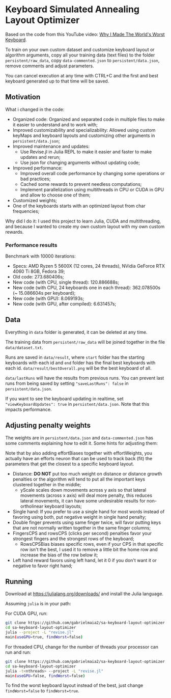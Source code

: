 # Keyboard Simulated Annealing Layout Optimizer

Based on the code from this YouTube video: [Why I Made The World's Worst Keyboard](https://youtu.be/188fipF-i5I).

To train on your own custom dataset and customize keyboard layout or algorithm arguments,
copy all your training data (text files) to the folder `persistent/raw_data`,
copy `data-commented.json` to `persistent/data.json`, remove comments and adjust parameters.

You can cancel execution at any time with CTRL+C and the first and best keyboard generated up to that time will be saved.

## Motivation

What i changed in the code:

- Organized code: Organized and separated code in multiple files to make it easier to understand and to work with;
- Improved customizability and specializability: Allowed using custom keyMaps and keyboard layouts and customizing other arguments in `persistent/data.json`;
- Improved maintenance and updates:
  - Use Revise.jl in Julia REPL to make it easier and faster to make updates and rerun;
  - Use json for changing arguments without updating code;
- Improved performance:
  - Improved overall code performance by changing some operations or bad practices;
  - Cached some rewards to prevent needless computations;
  - Implement parallelization using multithreads in CPU or CUDA in GPU and allow to choose one of them;
- Customized weights;
- One of the keyboards starts with an optimized layout from char frequencies;

Why did I do it: I used this project to learn Julia, CUDA and multithreading, and because I wanted to create my own custom layout with my own custom rewards.

### Performance results

Benchmark with 10000 iterations:

- Specs: AMD Ryzen 5 5600X (12 cores, 24 threads), NVidia GeForce RTX 4060 Ti 8GB, Fedora 39;
- Old code: 273.680406s;
- New code (with CPU, single thread): 120.886688s;
- New code (with CPU, 24 keyboards one in each thread): 362.078500s (~ 15.086604s per keyboard);
- New code (with GPU): 8.069193s;
- New code (with GPU, after compiled): 6.631457s;

## Data

Everything in `data` folder is generated, it can be deleted at any time.

The training data from `persistent/raw_data` will be joined together in the file `data/dataset.txt`.

Runs are saved in `data/result`, where `start` folder has the starting keyboards with each id and `end` folder has the final best keyboards with each id.
`data/result/bestOverall.png` will be the best keyboard of all.

`data/lastRuns` will have the results from previous runs. You can prevent last runs from being saved by setting `"saveLastRuns": false` in `persistent/data.json`.

If you want to see the keyboard updating in realtime, set `"viewKeyboardUpdates": true` in `persistent/data.json`. Note that this impacts performance.

## Adjusting penalty weights

The weights are in `persistent/data.json` and `data-commented.json` has some comments explaining how to edit it. Some hints for adjusting them:

Note that by also adding effortBiases together with effortWeights, you actually have an efforts neuron that can be used to track back (fit) the parameters that get the closest to a specific keyboard layout.

- Distance: **DO NOT** put too much weight on distance or distance growth penalties or the algorithm will tend to put all the important keys clustered together in the middle;
  - yScale scales down movements across y axis so that lateral movements (across x axis) will deal more penalty, this reduces lateral movements, it can have some undesirable results for non-ortholinear keyboard layouts;
- Single hand: If you prefer to use a single hand for most words instead of favoring using both, put negative weight in single hand penalty;
- Double finger prevents using same finger twice, will favor putting keys that are not normally written together in the same finger columns;
- FingersCPS and rowsCPS (clicks per second) penalties favor your strongest fingers and the strongest rows of the keyboard;
  - RowsCPSBias biases specific rows, even if your CPS in that specific row isn't the best, I used it to remove a little bit the home row and increase the bias of the row below it;
- Left hand reward favors using left hand, let it 0 if you don't want it or negative to favor right hand;

## Running

Download at <https://julialang.org/downloads/> and install the Julia language.

Assuming `julia` is in your path:

For CUDA GPU, run:

```bash
git clone https://github.com/gabrielmaia2/sa-keyboard-layout-optimizer.git
cd sa-keyboard-layout-optimizer
julia --project -L "revise.jl"
main(useGPU=true, findWorst=false)
```

For threaded CPU, change <nthreads> for the number of threads your processor can run and run:

```bash
git clone https://github.com/gabrielmaia2/sa-keyboard-layout-optimizer.git
cd sa-keyboard-layout-optimizer
julia -t<nthreads> --project -L "revise.jl"
main(useGPU=false, findWorst=false)
```

To find the worst keyboard layout instead of the best, just change `findWorst=false` to `findWorst=true`.
